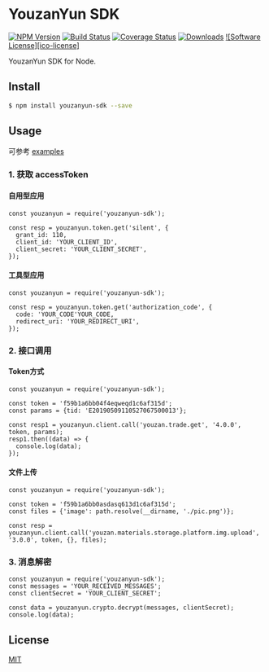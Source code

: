 YouzanYun SDK
=======

[![NPM Version](https://img.shields.io/npm/v/youzanyun-sdk.svg?style=flat)](https://www.npmjs.com/package/youzanyun-sdk)
[![Build Status](https://travis-ci.org/youzan/open-sdk-node.png)](https://travis-ci.org/youzan/open-sdk-node)
[![Coverage Status](https://img.shields.io/coveralls/youzan/open-sdk-node/master.svg?style=flat)](https://coveralls.io/github/youzan/open-sdk-node?branch=master)
[![Downloads](https://img.shields.io/npm/dt/youzanyun-sdk.svg)]()
[![Software License][ico-license]](LICENSE.md)

YouzanYun SDK for Node.  

## Install

```bash
$ npm install youzanyun-sdk --save
```

## Usage

可参考 [examples](examples)  

### 1. 获取 accessToken

#### 自用型应用

```node
const youzanyun = require('youzanyun-sdk');

const resp = youzanyun.token.get('silent', {
  grant_id: 110,
  client_id: 'YOUR_CLIENT_ID',
  client_secret: 'YOUR_CLIENT_SECRET',
});
```

#### 工具型应用

```node
const youzanyun = require('youzanyun-sdk');

const resp = youzanyun.token.get('authorization_code', {
  code: 'YOUR_CODE'YOUR_CODE,
  redirect_uri: 'YOUR_REDIRECT_URI',
});
```

### 2. 接口调用

#### Token方式

```node
const youzanyun = require('youzanyun-sdk');

const token = 'f59b1a6bb04f4eqweqd1c6af315d';
const params = {tid: 'E20190509110527067500013'};

const resp1 = youzanyun.client.call('youzan.trade.get', '4.0.0', token, params);
resp1.then((data) => {
  console.log(data);
});
```

#### 文件上传

```node
const youzanyun = require('youzanyun-sdk');

const token = 'f59b1a6bb0asdasq613d1c6af315d';
const files = {'image': path.resolve(__dirname, './pic.png')};

const resp = youzanyun.client.call('youzan.materials.storage.platform.img.upload', '3.0.0', token, {}, files);
```

### 3. 消息解密

```node
const youzanyun = require('youzanyun-sdk');
const messages = 'YOUR_RECEIVED_MESSAGES';
const clientSecret = 'YOUR_CLIENT_SECRET';

const data = youzanyun.crypto.decrypt(messages, clientSecret);
console.log(data);
```

## License

[MIT](LICENSE)
